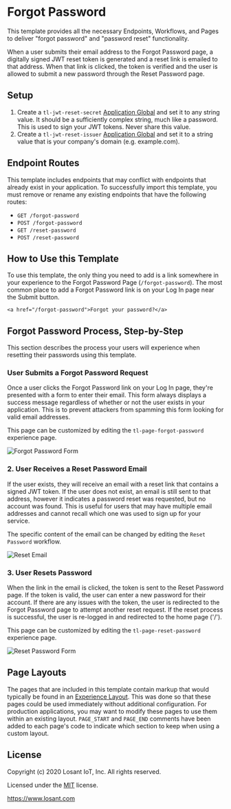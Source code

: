 # Forgot Password
This template provides all the necessary Endpoints, Workflows, and Pages to deliver "forgot password" and "password reset" functionality.

When a user submits their email address to the Forgot Password page, a digitally signed JWT reset token is generated and a reset link is emailed to that address. When that link is clicked, the token is verified and the user is allowed to submit a new password through the Reset Password page.

## Setup
1. Create a `tl-jwt-reset-secret` [Application Global](https://~exportplaceholderid-docs-url~/applications/overview/#application-globals) and set it to any string value. It should be a sufficiently complex string, much like a password. This is used to sign your JWT tokens. Never share this value.
2. Create a `tl-jwt-reset-issuer` [Application Global](https://~exportplaceholderid-docs-url~/applications/overview/#application-globals) and set it to a string value that is your company's domain (e.g. example.com).

## Endpoint Routes
This template includes endpoints that may conflict with endpoints that already exist in your application. To successfully import this template, you must remove or rename any existing endpoints that have the following routes:

* `GET /forgot-password`
* `POST /forgot-password`
* `GET /reset-password`
* `POST /reset-password`

## How to Use this Template
To use this template, the only thing you need to add is a link somewhere in your experience to the Forgot Password Page (`/forgot-password`). The most common place to add a Forgot Password link is on your Log In page near the Submit button.

```
<a href="/forgot-password">Forgot your password?</a>
```

## Forgot Password Process, Step-by-Step
This section describes the process your users will experience when resetting their passwords using this template.

### User Submits a Forgot Password Request
Once a user clicks the Forgot Password link on your Log In page, they're presented with a form to enter their email. This form always displays a success message regardless of whether or not the user exists in your application. This is to prevent attackers from spamming this form looking for valid email addresses.

This page can be customized by editing the `tl-page-forgot-password` experience page.

![Forgot Password Form](https://~exportplaceholderid-files-domain~/~exportplaceholderid-application-libraryExperiencesFormsForgotPassword-0~/template/forgot-password.png)

### 2. User Receives a Reset Password Email
If the user exists, they will receive an email with a reset link that contains a signed JWT token. If the user does not exist, an email is still sent to that address, however it indicates a password reset was requested, but no account was found. This is useful for users that may have multiple email addresses and cannot recall which one was used to sign up for your service.

The specific content of the email can be changed by editing the `Reset Password` workflow.

![Reset Email](https://~exportplaceholderid-files-domain~/~exportplaceholderid-application-libraryExperiencesFormsForgotPassword-0~/template/reset-email.png)

### 3. User Resets Password
When the link in the email is clicked, the token is sent to the Reset Password page. If the token is valid, the user can enter a new password for their account. If there are any issues with the token, the user is redirected to the Forgot Password page to attempt another reset request. If the reset process is successful, the user is re-logged in and redirected to the home page ('/').

This page can be customized by editing the `tl-page-reset-password` experience page.

![Reset Password Form](https://~exportplaceholderid-files-domain~/~exportplaceholderid-application-libraryExperiencesFormsForgotPassword-0~/template/reset-password-form.png)

## Page Layouts
The pages that are included in this template contain markup that would typically be found in an [Experience Layout](https://~exportplaceholderid-docs-url~/experiences/views/#layouts). This was done so that these pages could be used immediately without additional configuration. For production applications, you may want to modify these pages to use them within an existing layout. `PAGE_START` and `PAGE_END` comments have been added to each page's code to indicate which section to keep when using a custom layout.

## License

Copyright (c) 2020 Losant IoT, Inc. All rights reserved.

Licensed under the [MIT](https://github.com/Losant/losant-templates/blob/master/LICENSE.txt) license.

https://www.losant.com